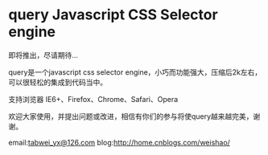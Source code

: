 query Javascript CSS Selector engine
====================================

即将推出，尽请期待...

query是一个javascript css selector engine，小巧而功能强大，压缩后2k左右，可以很轻松的集成到代码当中。

支持浏览器
  IE6+、Firefox、Chrome、Safari、Opera

欢迎大家使用，并提出问题或改进，相信有你们的参与将使query越来越完美，谢谢。

email:tabwei_yx@126.com
 blog:http://home.cnblogs.com/weishao/

